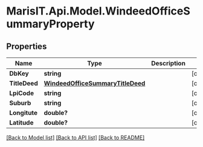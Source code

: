 
# MarisIT.Api.Model.WindeedOfficeSummaryProperty

## Properties

Name | Type | Description | Notes
------------ | ------------- | ------------- | -------------
**DbKey** | **string** |  | [optional] 
**TitleDeed** | [**WindeedOfficeSummaryTitleDeed**](WindeedOfficeSummaryTitleDeed.md) |  | [optional] 
**LpiCode** | **string** |  | [optional] 
**Suburb** | **string** |  | [optional] 
**Longitute** | **double?** |  | [optional] 
**Latitude** | **double?** |  | [optional] 

[[Back to Model list]](../README.md#documentation-for-models)
[[Back to API list]](../README.md#documentation-for-api-endpoints)
[[Back to README]](../README.md)

